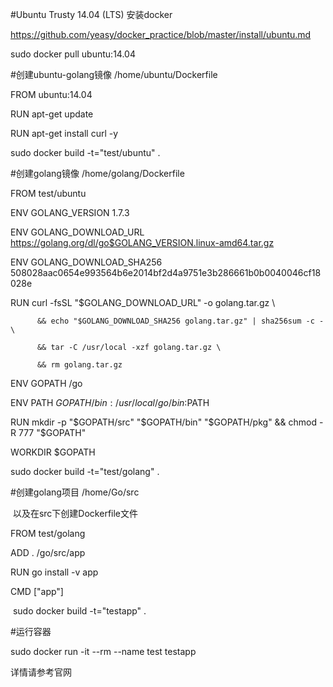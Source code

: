#Ubuntu Trusty 14.04 (LTS) 安装docker

  https://github.com/yeasy/docker_practice/blob/master/install/ubuntu.md

  sudo docker pull ubuntu:14.04

#创建ubuntu-golang镜像 /home/ubuntu/Dockerfile
  
  FROM ubuntu:14.04

  RUN apt-get update

  RUN apt-get install curl -y
  
  sudo docker build -t="test/ubuntu" .

#创建golang镜像 /home/golang/Dockerfile

  FROM test/ubuntu

  ENV GOLANG_VERSION 1.7.3
  
  ENV GOLANG_DOWNLOAD_URL https://golang.org/dl/go$GOLANG_VERSION.linux-amd64.tar.gz
  
  ENV GOLANG_DOWNLOAD_SHA256 508028aac0654e993564b6e2014bf2d4a9751e3b286661b0b0040046cf18028e

  RUN curl -fsSL "$GOLANG_DOWNLOAD_URL" -o golang.tar.gz \
  
          && echo "$GOLANG_DOWNLOAD_SHA256 golang.tar.gz" | sha256sum -c - \
		  
          && tar -C /usr/local -xzf golang.tar.gz \
		  
          && rm golang.tar.gz

  ENV GOPATH /go
  
  ENV PATH $GOPATH/bin:/usr/local/go/bin:$PATH
  
  RUN mkdir -p "$GOPATH/src" "$GOPATH/bin" "$GOPATH/pkg" && chmod -R 777 "$GOPATH"

  WORKDIR $GOPATH
  
  sudo docker build -t="test/golang" .


#创建golang项目 /home/Go/src

  以及在src下创建Dockerfile文件
  
  FROM test/golang

  ADD . /go/src/app

  RUN go install -v app

  CMD ["app"]
  
  sudo docker build -t="testapp" .

#运行容器

  sudo docker run -it --rm --name test testapp

详情请参考官网


